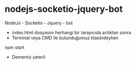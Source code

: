 # nodejs-socketio-jquery-bot
NodeJs - Socketio - Jquery - bot

- index.html dosyasını herhangi bir tarayıcıda actıktan sonra
- Terminal veya CMD ile bulunduğumuz klasördeyken

npm start

- Dememiz yeterli
